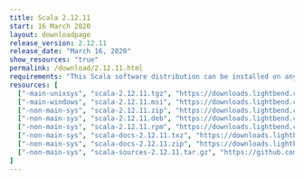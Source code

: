 ```yaml
---
title: Scala 2.12.11
start: 16 March 2020
layout: downloadpage
release_version: 2.12.11
release_date: "March 16, 2020"
show_resources: "true"
permalink: /download/2.12.11.html
requirements: "This Scala software distribution can be installed on any Unix-like or Windows system. It requires Java 8 or later, available <a href='https://www.java.com/'>here</a>."
resources: [
  ["-main-unixsys", "scala-2.12.11.tgz", "https://downloads.lightbend.com/scala/2.12.11/scala-2.12.11.tgz", "Mac OS X, Unix, Cygwin", "19.83M"],
  ["-main-windows", "scala-2.12.11.msi", "https://downloads.lightbend.com/scala/2.12.11/scala-2.12.11.msi", "Windows (msi installer)", "124.33M"],
  ["-non-main-sys", "scala-2.12.11.zip", "https://downloads.lightbend.com/scala/2.12.11/scala-2.12.11.zip", "Windows", "19.88M"],
  ["-non-main-sys", "scala-2.12.11.deb", "https://downloads.lightbend.com/scala/2.12.11/scala-2.12.11.deb", "Debian", "145.11M"],
  ["-non-main-sys", "scala-2.12.11.rpm", "https://downloads.lightbend.com/scala/2.12.11/scala-2.12.11.rpm", "RPM package", "124.63M"],
  ["-non-main-sys", "scala-docs-2.12.11.txz", "https://downloads.lightbend.com/scala/2.12.11/scala-docs-2.12.11.txz", "API docs", "53.14M"],
  ["-non-main-sys", "scala-docs-2.12.11.zip", "https://downloads.lightbend.com/scala/2.12.11/scala-docs-2.12.11.zip", "API docs", "107.61M"],
  ["-non-main-sys", "scala-sources-2.12.11.tar.gz", "https://github.com/scala/scala/archive/v2.12.11.tar.gz", "Sources", ""]
]
---
```


